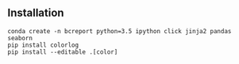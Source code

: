 ## Installation

    conda create -n bcreport python=3.5 ipython click jinja2 pandas seaborn
    pip install colorlog
    pip install --editable .[color]
